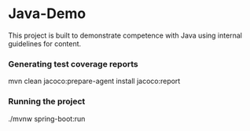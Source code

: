 # Java-Demo

This project is built to demonstrate competence with Java using internal guidelines for content.

### Generating test coverage reports

mvn clean jacoco:prepare-agent install jacoco:report

### Running the project

./mvnw spring-boot:run